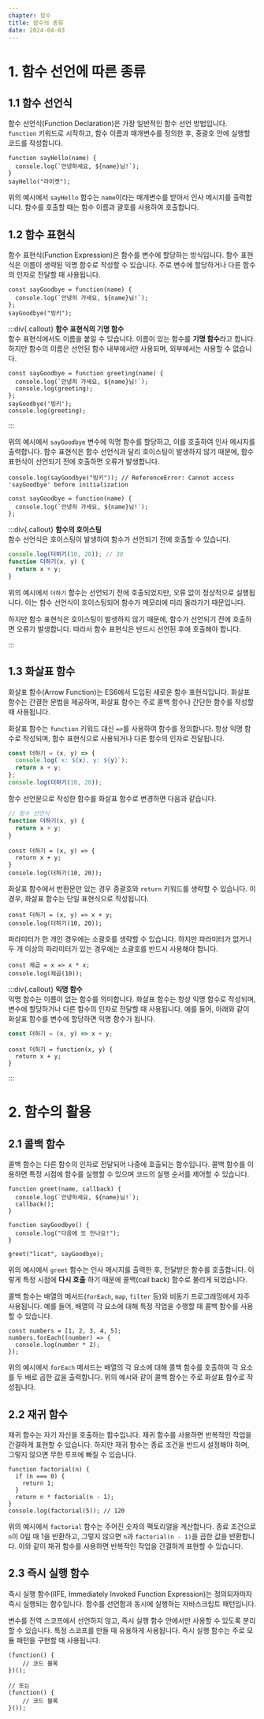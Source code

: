 ```yaml
---
chapter: 함수
title: 함수의 종류
date: 2024-04-03
---
```


# 1. 함수 선언에 따른 종류

## 1.1 함수 선언식

함수 선언식(Function Declaration)은 가장 일반적인 함수 선언 방법입니다. `function` 키워드로 시작하고, 함수 이름과 매개변수를 정의한 후, 중괄호 안에 실행할 코드를 작성합니다.

```javascript-exec
function sayHello(name) {
  console.log(`안녕하세요, ${name}님!`);
}
sayHello("라이캣");
```

위의 예시에서 `sayHello` 함수는 `name`이라는 매개변수를 받아서 인사 메시지를 출력합니다. 함수를 호출할 때는 함수 이름과 괄호를 사용하여 호출합니다.

## 1.2 함수 표현식

함수 표현식(Function Expression)은 함수를 변수에 할당하는 방식입니다. 함수 표현식은 이름이 생략된 익명 함수로 작성할 수 있습니다. 주로 변수에 할당하거나 다른 함수의 인자로 전달할 때 사용됩니다.

```javascript-exec
const sayGoodbye = function(name) {
  console.log(`안녕히 가세요, ${name}님!`);
};
sayGoodbye("빙키");
```

:::div{.callout}
**함수 표현식의 기명 함수**  
함수 표현식에서도 이름을 붙일 수 있습니다. 이름이 있는 함수를 **기명 함수**라고 합니다. 하지만 함수의 이름은 선언된 함수 내부에서만 사용되며, 외부에서는 사용할 수 없습니다.

```javascript-exec
const sayGoodbye = function greeting(name) {
  console.log(`안녕히 가세요, ${name}님!`);
  console.log(greeting);
};
sayGoodbye('빙키');
console.log(greeting);
```

:::

위의 예시에서 `sayGoodbye` 변수에 익명 함수를 할당하고, 이를 호출하여 인사 메시지를 출력합니다. 함수 표현식은 함수 선언식과 달리 호이스팅이 발생하지 않기 때문에, 함수 표현식이 선언되기 전에 호출하면 오류가 발생합니다.

```javascript-exec
console.log(sayGoodbye("빙키")); // ReferenceError: Cannot access 'sayGoodbye' before initialization

const sayGoodbye = function(name) {
  console.log(`안녕히 가세요, ${name}님!`);
};
```

:::div{.callout}
**함수의 호이스팅**  
함수 선언식은 호이스팅이 발생하여 함수가 선언되기 전에 호출할 수 있습니다.

```javascript
console.log(더하기(10, 20)); // 30
function 더하기(x, y) {
  return x + y;
}
```

위의 예시에서 `더하기` 함수는 선언되기 전에 호출되었지만, 오류 없이 정상적으로 실행됩니다. 이는 함수 선언식이 호이스팅되어 함수가 메모리에 미리 올라가기 때문입니다.

하지만 함수 표현식은 호이스팅이 발생하지 않기 때문에, 함수가 선언되기 전에 호출하면 오류가 발생합니다. 따라서 함수 표현식은 반드시 선언된 후에 호출해야 합니다.

:::

## 1.3 화살표 함수

화살표 함수(Arrow Function)는 ES6에서 도입된 새로운 함수 표현식입니다. 화살표 함수는 간결한 문법을 제공하며, 화살표 함수는 주로 콜백 함수나 간단한 함수를 작성할 때 사용됩니다.

화살표 함수는 `function` 키워드 대신 `=>`를 사용하여 함수를 정의합니다. 항상 익명 함수로 작성되며, 함수 표현식으로 사용되거나 다른 함수의 인자로 전달됩니다.

```javascript
const 더하기 = (x, y) => {
  console.log(`x: ${x}, y: ${y}`);
  return x + y;
};
console.log(더하기(10, 20));
```

함수 선언문으로 작성한 함수를 화살표 함수로 변경하면 다음과 같습니다.

```javascript
// 함수 선언식
function 더하기(x, y) {
  return x + y;
}
```

```javascript-exec
const 더하기 = (x, y) => {
  return x + y;
}
console.log(더하기(10, 20));
```

화살표 함수에서 반환문만 있는 경우 중괄호와 `return` 키워드를 생략할 수 있습니다. 이 경우, 화살표 함수는 단일 표현식으로 작성됩니다.

```javascript-exec
const 더하기 = (x, y) => x + y;
console.log(더하기(10, 20));
```

파라미터가 한 개인 경우에는 소괄호를 생략할 수 있습니다. 하지만 파라미터가 없거나 두 개 이상의 파라미터가 있는 경우에는 소괄호를 반드시 사용해야 합니다.

```javascript-exec
const 제곱 = x => x * x;
console.log(제곱(10));
```

:::div{.callout}
**익명 함수**  
익명 함수는 이름이 없는 함수를 의미합니다. 화살표 함수는 항상 익명 함수로 작성되며, 변수에 할당하거나 다른 함수의 인자로 전달할 때 사용됩니다. 예를 들어, 아래와 같이 화살표 함수를 변수에 할당하면 익명 함수가 됩니다.

```javascript
const 더하기 = (x, y) => x + y;
```

```javascript-exec
const 더하기 = function(x, y) {
  return x + y;
}
```

:::

# 2. 함수의 활용

## 2.1 콜백 함수

콜백 함수는 다른 함수의 인자로 전달되어 나중에 호출되는 함수입니다. 콜백 함수를 이용하면 특정 시점에 함수를 실행할 수 있으며 코드의 실행 순서를 제어할 수 있습니다.

```javascript-exec
function greet(name, callback) {
  console.log(`안녕하세요, ${name}님!`);
  callback();
}

function sayGoodbye() {
  console.log("다음에 또 만나요!");
}

greet("licat", sayGoodbye);
```

위의 예시에서 `greet` 함수는 인사 메시지를 출력한 후, 전달받은 함수를 호출합니다. 이렇게 특정 시점에 **다시 호출** 하기 때문에 콜백(call back) 함수로 불리게 되었습니다.

콜백 함수는 배열의 메서드(`forEach`, `map`, `filter` 등)와 비동기 프로그래밍에서 자주 사용됩니다. 예를 들어, 배열의 각 요소에 대해 특정 작업을 수행할 때 콜백 함수를 사용할 수 있습니다.

```javascript-exec
const numbers = [1, 2, 3, 4, 5];
numbers.forEach((number) => {
  console.log(number * 2);
});
```

위의 예시에서 `forEach` 메서드는 배열의 각 요소에 대해 콜백 함수를 호출하여 각 요소를 두 배로 곱한 값을 출력합니다. 위의 예시와 같이 콜백 함수는 주로 화살표 함수로 작성됩니다.

## 2.2 재귀 함수

재귀 함수는 자기 자신을 호출하는 함수입니다. 재귀 함수를 사용하면 반복적인 작업을 간결하게 표현할 수 있습니다. 하지만 재귀 함수는 종료 조건을 반드시 설정해야 하며, 그렇지 않으면 무한 루프에 빠질 수 있습니다.

```javascript-exec
function factorial(n) {
  if (n === 0) {
    return 1;
  }
  return n * factorial(n - 1);
}
console.log(factorial(5)); // 120
```

위의 예시에서 `factorial` 함수는 주어진 숫자의 팩토리얼을 계산합니다. 종료 조건으로 `n`이 0일 때 1을 반환하고, 그렇지 않으면 `n`과 `factorial(n - 1)`을 곱한 값을 반환합니다. 이와 같이 재귀 함수를 사용하면 반복적인 작업을 간결하게 표현할 수 있습니다.

## 2.3 즉시 실행 함수

즉시 실행 함수(IIFE, Immediately Invoked Function Expression)는 정의되자마자 즉시 실행되는 함수입니다. 함수를 선언함과 동시에 실행하는 자바스크립트 패턴입니다.

변수를 전역 스코프에서 선언하지 않고, 즉시 실행 함수 안에서만 사용할 수 있도록 분리할 수 있습니다. 특정 스코프를 만들 때 유용하게 사용됩니다. 즉시 실행 함수는 주로 모듈 패턴을 구현할 때 사용됩니다.

```javascript-exec
(function() {
    // 코드 블록
})();

// 또는
(function() {
    // 코드 블록
}());
```
